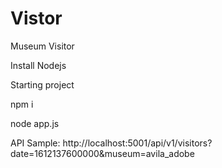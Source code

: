 # Vistor
Museum Visitor

Install Nodejs

 

Starting project

npm i

node app.js

API Sample:
http://localhost:5001/api/v1/visitors?date=1612137600000&museum=avila_adobe
